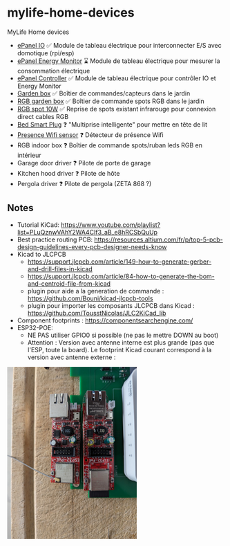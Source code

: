 # mylife-home-devices
MyLife Home devices

- [ePanel IO](epanel-io/README.md) :white_check_mark: Module de tableau électrique pour interconnecter E/S avec domotique (rpi/esp)
- [ePanel Energy Monitor](epanel-energy-monitor/README.md) :hourglass: Module de tableau électrique pour mesurer la consommation électrique
- [ePanel Controller](epanel-controller/README.md) :white_check_mark: Module de tableau électrique pour contrôler IO et Energy Monitor
- [Garden box](garden-box/README.md) :white_check_mark: Boîtier de commandes/capteurs dans le jardin
- [RGB garden box](rgb-garden-box/README.md) :white_check_mark: Boîtier de commande spots RGB dans le jardin
- [RGB spot 10W](rgb-spot-10w/README.md) :white_check_mark: Reprise de spots existant infrarouge pour connexion direct cables RGB
- [Bed Smart Plug](bed-smart-plug/README.md) :question: "Multiprise intelligente" pour mettre en tête de lit
- [Presence Wifi sensor](presence-wifi-sensor/README.md) :question: Détecteur de présence Wifi
- RGB indoor box :question: Boîtier de commande spots/ruban leds RGB en intérieur
- Garage door driver :question: Pilote de porte de garage
- Kitchen hood driver :question: Pilote de hôte
- Pergola driver :question: Pilote de pergola (ZETA 868 ?)

## Notes
- Tutorial KiCad: https://www.youtube.com/playlist?list=PLuQznwVAhY2WA4CIf3_aB_e8hRCSbQuUp
- Best practice routing PCB: https://resources.altium.com/fr/p/top-5-pcb-design-guidelines-every-pcb-designer-needs-know
- Kicad to JLCPCB
  - https://support.jlcpcb.com/article/149-how-to-generate-gerber-and-drill-files-in-kicad
  - https://support.jlcpcb.com/article/84-how-to-generate-the-bom-and-centroid-file-from-kicad
  - plugin pour aide a la generation de commande : https://github.com/Bouni/kicad-jlcpcb-tools
  - plugin pour importer les composants JLCPCB dans Kicad : https://github.com/TousstNicolas/JLC2KiCad_lib
- Component footprints : https://componentsearchengine.com/
- ESP32-POE:
  - NE PAS utiliser GPIO0 si possible (ne pas le mettre DOWN au boot)
  - Attention : Version avec antenne interne est plus grande (pas que l'ESP, toute la board). Le footprint Kicad courant correspond à la version avec antenne externe : 

<img src="esp32-poe-sizes.jpg" width="300">
